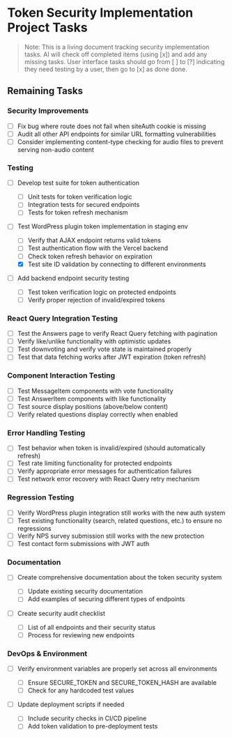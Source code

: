 # Token Security Implementation Project Tasks

> Note: This is a living document tracking security implementation tasks. AI will check off completed items (using [x])
> and add any missing tasks. User interface tasks should go from [ ] to [?] indicating they need testing by a user, then
> go to [x] as done done.

## Remaining Tasks

### Security Improvements

- [ ] Fix bug where route does not fail when siteAuth cookie is missing
- [ ] Audit all other API endpoints for similar URL formatting vulnerabilities
- [ ] Consider implementing content-type checking for audio files to prevent serving non-audio content

### Testing

- [ ] Develop test suite for token authentication

  - [ ] Unit tests for token verification logic
  - [ ] Integration tests for secured endpoints
  - [ ] Tests for token refresh mechanism

- [ ] Test WordPress plugin token implementation in staging env

  - [ ] Verify that AJAX endpoint returns valid tokens
  - [ ] Test authentication flow with the Vercel backend
  - [ ] Check token refresh behavior on expiration
  - [x] Test site ID validation by connecting to different environments

- [ ] Add backend endpoint security testing
  - [ ] Test token verification logic on protected endpoints
  - [ ] Verify proper rejection of invalid/expired tokens

### React Query Integration Testing

- [ ] Test the Answers page to verify React Query fetching with pagination
- [ ] Verify like/unlike functionality with optimistic updates
- [ ] Test downvoting and verify vote state is maintained properly
- [ ] Test that data fetching works after JWT expiration (token refresh)

### Component Interaction Testing

- [ ] Test MessageItem components with vote functionality
- [ ] Test AnswerItem components with like functionality
- [ ] Test source display positions (above/below content)
- [ ] Verify related questions display correctly when enabled

### Error Handling Testing

- [ ] Test behavior when token is invalid/expired (should automatically refresh)
- [ ] Test rate limiting functionality for protected endpoints
- [ ] Verify appropriate error messages for authentication failures
- [ ] Test network error recovery with React Query retry mechanism

### Regression Testing

- [ ] Verify WordPress plugin integration still works with the new auth system
- [ ] Test existing functionality (search, related questions, etc.) to ensure no regressions
- [ ] Verify NPS survey submission still works with the new protection
- [ ] Test contact form submissions with JWT auth

### Documentation

- [ ] Create comprehensive documentation about the token security system

  - [ ] Update existing security documentation
  - [ ] Add examples of securing different types of endpoints

- [ ] Create security audit checklist
  - [ ] List of all endpoints and their security status
  - [ ] Process for reviewing new endpoints

### DevOps & Environment

- [ ] Verify environment variables are properly set across all environments

  - [ ] Ensure SECURE_TOKEN and SECURE_TOKEN_HASH are available
  - [ ] Check for any hardcoded test values

- [ ] Update deployment scripts if needed
  - [ ] Include security checks in CI/CD pipeline
  - [ ] Add token validation to pre-deployment tests
